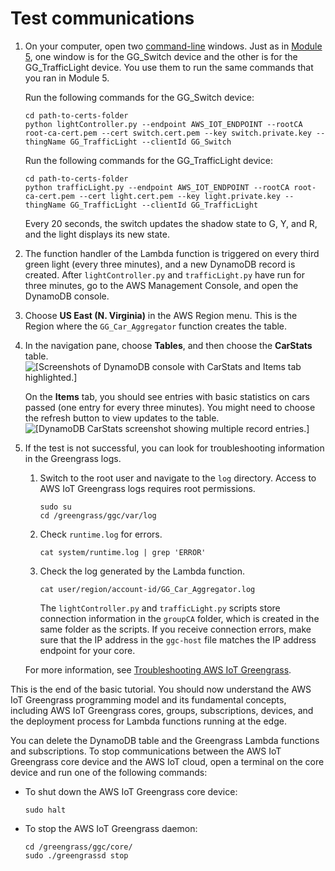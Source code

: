 # Test communications<a name="comms-test"></a>

1. On your computer, open two [command\-line](https://en.wikipedia.org/wiki/Command-line_interface) windows\. Just as in [Module 5](module5.md), one window is for the GG\_Switch device and the other is for the GG\_TrafficLight device\. You use them to run the same commands that you ran in Module 5\.

   Run the following commands for the GG\_Switch device:

   ```
   cd path-to-certs-folder
   python lightController.py --endpoint AWS_IOT_ENDPOINT --rootCA root-ca-cert.pem --cert switch.cert.pem --key switch.private.key --thingName GG_TrafficLight --clientId GG_Switch
   ```

   Run the following commands for the GG\_TrafficLight device:

   ```
   cd path-to-certs-folder
   python trafficLight.py --endpoint AWS_IOT_ENDPOINT --rootCA root-ca-cert.pem --cert light.cert.pem --key light.private.key --thingName GG_TrafficLight --clientId GG_TrafficLight
   ```

   Every 20 seconds, the switch updates the shadow state to G, Y, and R, and the light displays its new state\.

1. The function handler of the Lambda function is triggered on every third green light \(every three minutes\), and a new DynamoDB record is created\. After `lightController.py` and `trafficLight.py` have run for three minutes, go to the AWS Management Console, and open the DynamoDB console\.

1. Choose **US East \(N\. Virginia\)** in the AWS Region menu\. This is the Region where the `GG_Car_Aggregator` function creates the table\.

1. In the navigation pane, choose **Tables**, and then choose the **CarStats** table\.   
![\[Screenshots of DynamoDB console with CarStats and Items tab highlighted.\]](http://docs.aws.amazon.com/greengrass/latest/developerguide/images/gg-get-started-099.png)

   On the **Items** tab, you should see entries with basic statistics on cars passed \(one entry for every three minutes\)\. You might need to choose the refresh button to view updates to the table\.  
![\[DynamoDB CarStats screenshot showing multiple record entries.\]](http://docs.aws.amazon.com/greengrass/latest/developerguide/images/gg-get-started-100.png)

1. If the test is not successful, you can look for troubleshooting information in the Greengrass logs\.

   1. <a name="root-access-logs"></a>Switch to the root user and navigate to the `log` directory\. Access to AWS IoT Greengrass logs requires root permissions\.

      ```
      sudo su
      cd /greengrass/ggc/var/log
      ```

   1. Check `runtime.log` for errors\.

      ```
      cat system/runtime.log | grep 'ERROR'
      ```

   1. Check the log generated by the Lambda function\.

      ```
      cat user/region/account-id/GG_Car_Aggregator.log
      ```

      <a name="check-connection-info"></a> The `lightController.py` and `trafficLight.py` scripts store connection information in the `groupCA` folder, which is created in the same folder as the scripts\. If you receive connection errors, make sure that the IP address in the `ggc-host` file matches the IP address endpoint for your core\.

   For more information, see [Troubleshooting AWS IoT Greengrass](gg-troubleshooting.md)\.

This is the end of the basic tutorial\. You should now understand the AWS IoT Greengrass programming model and its fundamental concepts, including AWS IoT Greengrass cores, groups, subscriptions, devices, and the deployment process for Lambda functions running at the edge\.

You can delete the DynamoDB table and the Greengrass Lambda functions and subscriptions\. To stop communications between the AWS IoT Greengrass core device and the AWS IoT cloud, open a terminal on the core device and run one of the following commands:
+ To shut down the AWS IoT Greengrass core device:

  ```
  sudo halt
  ```
+ To stop the AWS IoT Greengrass daemon:

  ```
  cd /greengrass/ggc/core/
  sudo ./greengrassd stop
  ```